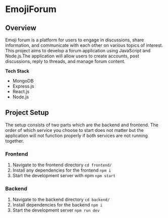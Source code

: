 # EmojiForum
## Overview
Emoji forum is a platform for users to engage in discussions, share information, and communicate with each other on various topics of interest. This project aims to develop a forum application using JavaScript and Node.js.The application will allow users to create accounts, post discussions, reply to threads, and manage forum content.

**Tech Stack**
- MongoDB
- Express.js
- React.js
- Node.js

## Project Setup
The setup consists of two parts which are the backend and frontend. The order of which service you choose to start does not matter but the application will not function properly if both services are not running together.

### Frontend
1. Navigate to the frontend directory
`cd frontend/`
2. Install any dependencies for the frontend
`npm i`
3. Start the development server with npm
`npm start`

### Backend
1. Navigate to the backend directory
`cd backend/`
2. Install dependencies for the backend
`npm i`
3. Start the development server
`npm run dev`

